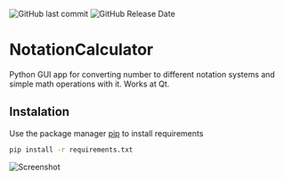 ![GitHub last commit](https://img.shields.io/github/last-commit/Iwwww/NotationCalculator)
![GitHub Release Date](https://img.shields.io/github/release-date/Iwwww/NotationCalculator)
# NotationCalculator
Python GUI app for converting number to different notation systems and simple math operations with it.
Works at Qt.
## Instalation
Use the package manager [pip](https://pip.pypa.io/en/stable/) to install requirements
``` bash
pip install -r requirements.txt
```

![Screenshot](screenshot/1.png)
